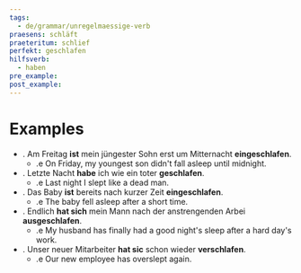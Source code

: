 ```yaml
---
tags:
  - de/grammar/unregelmaessige-verb
praesens: schläft
praeteritum: schlief
perfekt: geschlafen
hilfsverb:
  - haben
pre_example: 
post_example: 
---
```


# Examples
- . Am Freitag **ist** mein jüngester Sohn erst um Mitternacht **eingeschlafen**.
	- .e On Friday, my youngest son didn't fall asleep until midnight.
- . Letzte Nacht **habe** ich wie ein toter **geschlafen**.
	- .e Last night I slept like a dead man.
- . Das Baby **ist** bereits nach kurzer Zeit **eingeschlafen**.
	- .e The baby fell asleep after a short time.
- . Endlich **hat sich** mein Mann nach der anstrengenden Arbei **ausgeschlafen**.
	- .e My husband has finally had a good night's sleep after a hard day's work.
- . Unser neuer Mitarbeiter **hat sic** schon wieder **verschlafen**.
	- .e Our new employee has overslept again.
